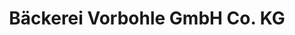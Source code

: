 ---
title: "Bäckerei Vorbohle GmbH Co. KG"
url: /rheda-wiedenbrueck/baeckerei-vorbohle-gmbh-co-kg/
shop: Bäckerei
---